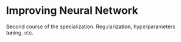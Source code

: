 # Improving Neural Network
Second course of the specialization. Regularization, hyperparameters tuning, etc.
